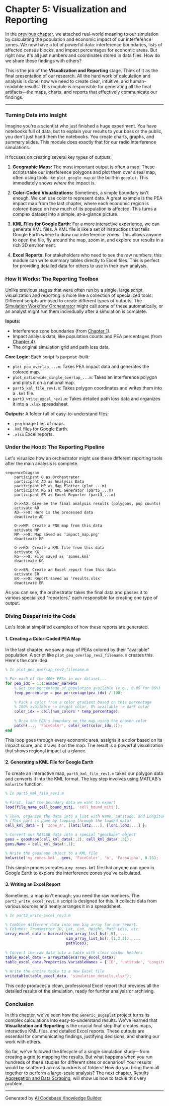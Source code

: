 # Chapter 5: Visualization and Reporting

In the [previous chapter](04_population___pea_impact_analysis_.md), we attached real-world meaning to our simulation by calculating the population and economic impact of our interference zones. We now have a lot of powerful data: interference boundaries, lists of affected census blocks, and impact percentages for economic areas. But right now, it's all just numbers and coordinates stored in data files. How do we share these findings with others?

This is the job of the **Visualization and Reporting** stage. Think of it as the final presentation of our research. All the hard work of calculation and analysis is done; now we need to create clear, intuitive, and human-readable results. This module is responsible for generating all the final artifacts—the maps, charts, and reports that effectively communicate our findings.

---

### Turning Data into Insight

Imagine you're a scientist who just finished a huge experiment. You have notebooks full of data, but to explain your results to your boss or the public, you don't just hand them the notebooks. You create charts, graphs, and summary slides. This module does exactly that for our radio interference simulations.

It focuses on creating several key types of outputs:

1.  **Geographic Maps:** The most important output is often a map. These scripts take our interference polygons and plot them over a real map, often using tools like `plot_google_map` or the built-in `geoplot`. This immediately shows *where* the impact is.

2.  **Color-Coded Visualizations:** Sometimes, a simple boundary isn't enough. We can use color to represent data. A great example is the PEA impact map from the last chapter, where each economic region is colored based on how much of its population is affected. This turns a complex dataset into a simple, at-a-glance picture.

3.  **KML Files for Google Earth:** For a more interactive experience, we can generate KML files. A KML file is like a set of instructions that tells Google Earth where to draw our interference zones. This allows anyone to open the file, fly around the map, zoom in, and explore our results in a rich 3D environment.

4.  **Excel Reports:** For stakeholders who need to see the raw numbers, this module can write summary tables directly to Excel files. This is perfect for providing detailed data for others to use in their own analysis.

### How It Works: The Reporting Toolbox

Unlike previous stages that were often run by a single, large script, visualization and reporting is more like a collection of specialized tools. Different scripts are used to create different types of outputs. The [Simulation Workflow Orchestrator](02_simulation_workflow_orchestrator_.md) might call some of these automatically, or an analyst might run them individually after a simulation is complete.

**Inputs:**
*   Interference zone boundaries (from [Chapter 1](01_coordination_zone_delineation_.md)).
*   Impact analysis data, like population counts and PEA percentages (from [Chapter 4](04_population___pea_impact_analysis_.md)).
*   The original simulation grid and path loss data.

**Core Logic:**
Each script is purpose-built:
*   `plot_pea_overlap_...m`: Takes PEA impact data and generates the colored map.
*   `plot_nationwide_single_overlap_...m`: Takes an interference polygon and plots it on a national map.
*   `part5_kml_file_rev1.m`: Takes polygon coordinates and writes them into a `.kml` file.
*   `part3_write_excel_rev1.m`: Takes detailed path loss data and organizes it into a `.xlsx` spreadsheet.

**Outputs:**
A folder full of easy-to-understand files:
*   `.png` image files of maps.
*   `.kml` files for Google Earth.
*   `.xlsx` Excel reports.

### Under the Hood: The Reporting Pipeline

Let's visualize how an orchestrator might use these different reporting tools after the main analysis is complete.

```mermaid
sequenceDiagram
    participant O as Orchestrator
    participant AD as Analysis Data
    participant MP as Map Plotter (plot_...m)
    participant KG as KML Generator (part5_...m)
    participant ER as Excel Reporter (part3_...m)

    O->>AD: Give me the final analysis results (polygons, pop counts)
    activate AD
    AD-->>O: Here is the processed data
    deactivate AD

    O->>MP: Create a PNG map from this data
    activate MP
    MP-->>O: Map saved as 'impact_map.png'
    deactivate MP

    O->>KG: Create a KML file from this data
    activate KG
    KG-->>O: File saved as 'zones.kml'
    deactivate KG

    O->>ER: Create an Excel report from this data
    activate ER
    ER-->>O: Report saved as 'results.xlsx'
    deactivate ER
```

As you can see, the orchestrator takes the final data and passes it to various specialized "reporters," each responsible for creating one type of output.

### Diving Deeper into the Code

Let's look at simplified examples of how these reports are generated.

#### 1. Creating a Color-Coded PEA Map

In the last chapter, we saw a map of PEAs colored by their "available" population. A script like `plot_pea_overlap_rev2_filename.m` creates this. Here's the core idea:

```matlab
% In plot_pea_overlap_rev2_filename.m

% For each of the 400+ PEAs in our dataset...
for pea_idx = 1:1:number_markets
    % Get the percentage of population available (e.g., 0.85 for 85%)
    temp_percentage = pea_percentage(pea_idx) / 100;
    
    % Pick a color from a color gradient based on this percentage
    % 100% available -> bright color, 0% available -> dark color
    color_idx = ceil(num_colors * temp_percentage);
    
    % Draw the PEA's boundary on the map using the chosen color
    patch(..., 'FaceColor', color_set(color_idx,:));
end
```
This loop goes through every economic area, assigns it a color based on its impact score, and draws it on the map. The result is a powerful visualization that shows regional impact at a glance.

#### 2. Generating a KML File for Google Earth

To create an interactive map, `part5_kml_file_rev1.m` takes our polygon data and converts it into the KML format. The key step involves using MATLAB's `kmlwrite` function.

```matlab
% In part5_kml_file_rev1.m

% First, load the boundary data we want to export
load(file_name_cell_bound_miti, 'cell_bound_miti');

% Then, organize the data into a list with Name, Latitude, and Longitude
% (This part is done by looping through the loaded data)
cell_kml_data = { 'Zone_A', [lat1;lat2;...], [lon1;lon2;...] };

% Convert our MATLAB data into a special "geoshape" object
geos = geoshape(cell_kml_data(:,2), cell_kml_data(:,3));
geos.Name = cell_kml_data(:,1);

% Write the geoshape object to a KML file
kmlwrite('my_zones.kml', geos, 'FaceColor', 'b', 'FaceAlpha', 0.25);
```
This simple process creates a `my_zones.kml` file that anyone can open in Google Earth to explore the interference zones you've calculated.

#### 3. Writing an Excel Report

Sometimes, a map isn't enough; you need the raw numbers. The `part3_write_excel_rev1.m` script is designed for this. It collects data from various sources and neatly arranges it in a spreadsheet.

```matlab
% In part3_write_excel_rev1.m

% Combine different data into one big array for our report.
% Columns: Transmitter ID, Lat, Lon, Height, Path Loss, etc.
array_excel_data = horzcat(sim_array_list_bs(:,5), ...
                           sim_array_list_bs(:,[1,2,3]), ...
                           pathloss);
        
% Convert the raw data into a table with clear column headers
table_excel_data = array2table(array_excel_data);
table_excel_data.Properties.VariableNames = {'ID', 'Latitude', 'Longitude', 'Height_m', 'Path_Loss_dB'};
        
% Write the entire table to a new Excel file
writetable(table_excel_data, 'simulation_details.xlsx');
```
This code produces a clean, professional Excel report that provides all the detailed results of the simulation, ready for further analysis or archiving.

### Conclusion

In this chapter, we've seen how the `Generic_Bugsplat` project turns its complex calculations into easy-to-understand results. We've learned that **Visualization and Reporting** is the crucial final step that creates maps, interactive KML files, and detailed Excel reports. These outputs are essential for communicating findings, justifying decisions, and sharing our work with others.

So far, we've followed the lifecycle of a single simulation study—from creating a grid to mapping the results. But what happens when you run hundreds of these studies for different sites or scenarios? Your results would be scattered across hundreds of folders! How do you bring them all together to perform a large-scale analysis? The next chapter, [Results Aggregation and Data Scraping](06_results_aggregation_and_data_scraping_.md), will show us how to tackle this very problem.

---

Generated by [AI Codebase Knowledge Builder](https://github.com/The-Pocket/Tutorial-Codebase-Knowledge)